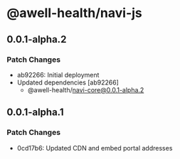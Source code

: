# @awell-health/navi-js

## 0.0.1-alpha.2

### Patch Changes

- ab92266: Initial deployment
- Updated dependencies [ab92266]
  - @awell-health/navi-core@0.0.1-alpha.2

## 0.0.1-alpha.1

### Patch Changes

- 0cd17b6: Updated CDN and embed portal addresses
